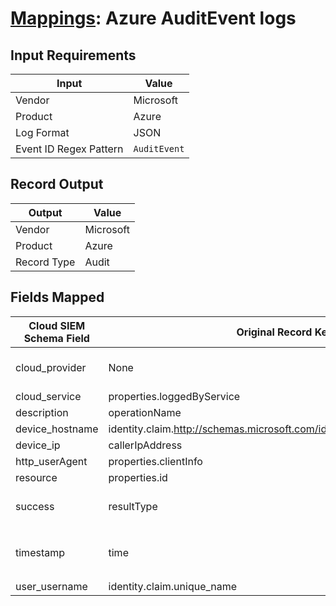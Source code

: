 # [Mappings](README.md): Azure AuditEvent logs

## Input Requirements

|Input|Value|
|-----|-----|
|Vendor|Microsoft|
|Product|Azure|
|Log Format|JSON|
|Event ID Regex Pattern|`AuditEvent`|

## Record Output

|Output|Value|
|------|-----|
|Vendor|Microsoft|
|Product|Azure|
|Record Type|Audit|

## Fields Mapped

|Cloud SIEM Schema Field|Original Record Key|Notes|
|-----------------------|-------------------|-----|
|cloud_provider|None|The static text `Azure` is populated in this schema field.|
|cloud_service|properties.loggedByService||
|description|operationName||
|device_hostname|identity.claim.http://schemas.microsoft.com/identity/claims/objectidentifier||
|device_ip|callerIpAddress||
|http_userAgent|properties.clientInfo||
|resource|properties.id||
|success|resultType|This is a lookup field. More info to come in the catalog later...|
|timestamp|time|We expect the orginal record value of `time` is in the format `yyyy-MM-dd'T'HH:mm:ss.SSSSSSSZ`|
|user_username|identity.claim.unique_name||

